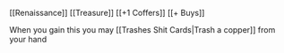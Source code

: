 [[Renaissance]]
[[Treasure]]
[[+1 Coffers]]
[[+ Buys]]

When you gain this you may [[Trashes Shit Cards|Trash a copper]] from your hand